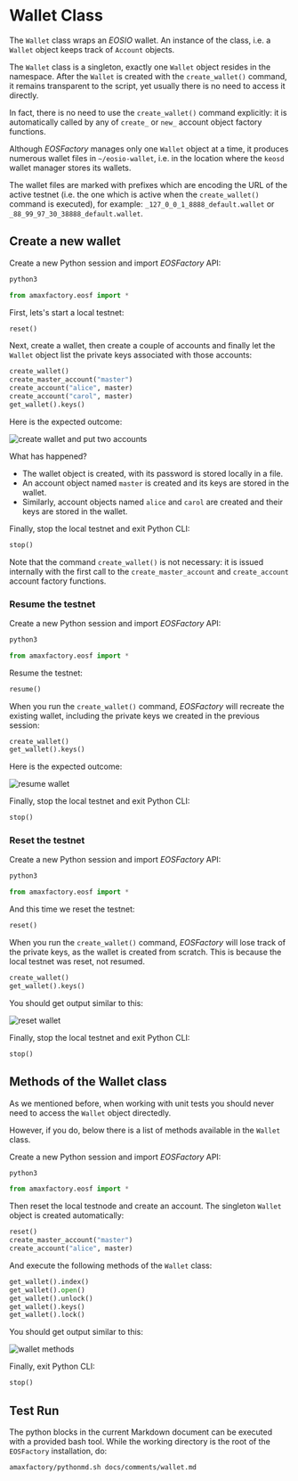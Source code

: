 # Wallet Class

The `Wallet` class wraps an *EOSIO* wallet. An instance of the class, i.e. a `Wallet` object keeps track of `Account` objects.

The `Wallet` class is a singleton, exactly one `Wallet` object resides in the namespace. After the `Wallet` is created with the `create_wallet()` command, it remains transparent to the script, yet usually there is no need to access it directly.

In fact, there is no need to use the `create_wallet()` command explicitly: it is automatically called by any of `create_` or `new_` account object factory functions.

Although *EOSFactory* manages only one `Wallet` object at a time, it produces numerous wallet files in `~/eosio-wallet`, i.e. in the location where the `keosd` wallet manager stores its wallets.

The wallet files are marked with prefixes which are encoding the URL of the active testnet (i.e. the one which is active when the `create_wallet()` command is executed), for example: `_127_0_0_1_8888_default.wallet` or `_88_99_97_30_38888_default.wallet`.

## Create a new wallet

Create a new Python session and import *EOSFactory* API:

```bash
python3
```

```python
from amaxfactory.eosf import *
```

First, lets's start a local testnet:

```python
reset()
```

Next, create a wallet, then create a couple of accounts and finally let the `Wallet` object list the private keys associated with those accounts:

```python
create_wallet()
create_master_account("master")
create_account("alice", master)
create_account("carol", master)
get_wallet().keys()
```

Here is the expected outcome:

![create wallet and put two accounts](../images/create_wallet_put_two_accounts.png)

What has happened?

* The wallet object is created, with its password is stored locally in a file.
* An account object named `master` is created and its keys are stored in the wallet.
* Similarly, account objects named `alice` and `carol` are created and their keys are stored in the wallet.

Finally, stop the local testnet and exit Python CLI:

```python
stop()
```

Note that the command `create_wallet()` is not necessary: it is issued internally with the first call to the `create_master_account` and `create_account` account factory functions.

### Resume the testnet

Create a new Python session and import *EOSFactory* API:

```bash
python3
```

```python
from amaxfactory.eosf import *
```

Resume the testnet:

```python
resume()
```

When you run the `create_wallet()` command, *EOSFactory* will recreate the existing wallet, including the private keys we created in the previous session:

```python
create_wallet()
get_wallet().keys()
```

Here is the expected outcome:

![resume wallet](../images/resume_wallet.png)

Finally, stop the local testnet and exit Python CLI:

```python
stop()
```

### Reset the testnet

Create a new Python session and import *EOSFactory* API:

```bash
python3
```

```python
from amaxfactory.eosf import *
```

And this time we reset the testnet:

```python
reset()
```

When you run the `create_wallet()` command, *EOSFactory* will lose track of the private keys, as the wallet is created from scratch. This is because the local testnet was reset, not resumed.

```python
create_wallet()
get_wallet().keys()
```
You should get output similar to this:

![reset wallet](../images/reset_wallet.png)

Finally, stop the local testnet and exit Python CLI:

```python
stop()
```

## Methods of the Wallet class

As we mentioned before, when working with unit tests you should never need to access the `Wallet` object directedly. 

However, if you do, below there is a list of methods available in the `Wallet` class.

Create a new Python session and import *EOSFactory* API:

```bash
python3
```

```python
from amaxfactory.eosf import *
```

Then reset the local testnode and create an account. The singleton `Wallet` object is created automatically:

```python
reset()
create_master_account("master")
create_account("alice", master)
```

And execute the following methods of the `Wallet` class:

```python
get_wallet().index()
get_wallet().open()
get_wallet().unlock()
get_wallet().keys()
get_wallet().lock()
```

You should get output similar to this:

![wallet methods](../images/wallet_methods.png)

Finally, exit Python CLI:

```python
stop()
```

## Test Run

The python blocks in the current Markdown document can be executed with a provided bash tool. While the working directory is the root of the `EOSFactory` installation, do:

```bash
amaxfactory/pythonmd.sh docs/comments/wallet.md
```
